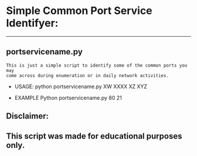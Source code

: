 # Simple Common Port Service Identifyer:
__________________________

## portservicename.py  
    This is just a simple script to identify some of the common ports you may
    come across during enumeration or in daily network activities.  
    
- USAGE:
	    python portservicename.py XW XXXX XZ XYZ
	    
- EXAMPLE
	    Python portservicename.py 80 21 
	  
	 
	 
## Disclaimer:
##      This script was made for educational purposes only.
